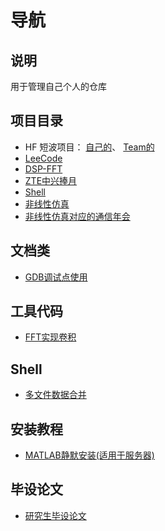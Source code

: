 # 导航
## 说明
用于管理自己个人的仓库

## 项目目录
- HF 短波项目：
	[自己的](https://github.com/niyilu45/MyGitGuide/blob/master/GuideTreeNode/HFReadme.md)、
	[Team的](https://github.com/SEU-HF-TEAM/HFProjectsStart/blob/master/Readme.md)
- [LeeCode](https://github.com/niyilu45/LeeCode)
- [DSP-FFT](https://github.com/niyilu45/DSP-BaseCode-FFT)
- [ZTE中兴捧月](https://github.com/niyilu45/ZTE)
- [Shell](https://github.com/niyilu45/zdsShellTool)
- [非线性仿真](https://github.com/niyilu45/projects-Nonlinearities)
- [非线性仿真对应的通信年会](https://github.com/niyilu45/NonLinearityAnnualCommunicationMeeting)
## 文档类
- [GDB调试点使用](https://github.com/niyilu45/GDB-Checkpoint)
## 工具代码
- [FFT实现卷积](https://github.com/niyilu45/ConvCprogram)
## Shell
- [多文件数据合并](https://github.com/niyilu45/ShellReulstMerge)

## 安装教程
- [MATLAB静默安装(适用于服务器)](https://github.com/niyilu45/MATLAB_Slient_Install)

## 毕设论文
- [研究生毕设论文](https://github.com/niyilu45/MasterPaperZhudesen)
